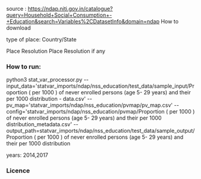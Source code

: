 source
: https://ndap.niti.gov.in/catalogue?query=Household+Social+Consumption+-+Education&search=Variables%2CDatasetInfo&domain=ndap
How to download

type of place: Country/State

Place Resolution
Place Resolution if any
### How to run:

python3 stat_var_processor.py --input_data='statvar_imports/ndap/nss_education/test_data/sample_input/Proportion ( per 1000 ) of never enrolled persons (age 5- 29 years) and their per 1000 distribution - data.csv'   --pv_map='statvar_imports/ndap/nss_education/pvmap/pv_map.csv'  --config='statvar_imports/ndap/nss_education/pvmap/Proportion ( per 1000 ) of never enrolled persons (age 5- 29 years) and their per 1000 distribution_metadata.csv'  --output_path=statvar_imports/ndap/nss_education/test_data/sample_output/Proportion ( per 1000 ) of never enrolled persons (age 5- 29 years) and their per 1000 distribution


years:
2014,2017

### Licence
